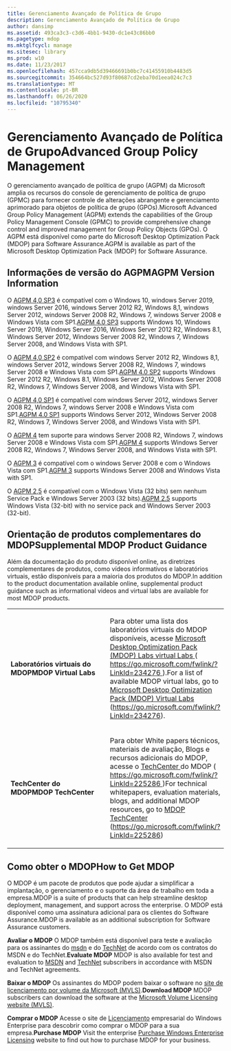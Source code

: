 ```yaml
---
title: Gerenciamento Avançado de Política de Grupo
description: Gerenciamento Avançado de Política de Grupo
author: dansimp
ms.assetid: 493ca3c3-c3d6-4bb1-9430-dc1e43c86bb0
ms.pagetype: mdop
ms.mktglfcycl: manage
ms.sitesec: library
ms.prod: w10
ms.date: 11/23/2017
ms.openlocfilehash: 457cca9db5d39466691b0bc7c41455910b4483d5
ms.sourcegitcommit: 354664bc527d93f80687cd2eba70d1eea024c7c3
ms.translationtype: MT
ms.contentlocale: pt-BR
ms.lasthandoff: 06/26/2020
ms.locfileid: "10795340"
---
```

# <span data-ttu-id="a518c-103">Gerenciamento Avançado de Política de Grupo</span><span class="sxs-lookup"><span data-stu-id="a518c-103">Advanced Group Policy Management</span></span>


<span data-ttu-id="a518c-104">O gerenciamento avançado de política de grupo (AGPM) da Microsoft amplia os recursos do console de gerenciamento de política de grupo (GPMC) para fornecer controle de alterações abrangente e gerenciamento aprimorado para objetos de política de grupo (GPOs).</span><span class="sxs-lookup"><span data-stu-id="a518c-104">Microsoft Advanced Group Policy Management (AGPM) extends the capabilities of the Group Policy Management Console (GPMC) to provide comprehensive change control and improved management for Group Policy Objects (GPOs).</span></span> <span data-ttu-id="a518c-105">O AGPM está disponível como parte do Microsoft Desktop Optimization Pack (MDOP) para Software Assurance.</span><span class="sxs-lookup"><span data-stu-id="a518c-105">AGPM is available as part of the Microsoft Desktop Optimization Pack (MDOP) for Software Assurance.</span></span>

## <span data-ttu-id="a518c-106">Informações de versão do AGPM</span><span class="sxs-lookup"><span data-stu-id="a518c-106">AGPM Version Information</span></span>


<span data-ttu-id="a518c-107">O [AGPM 4,0 SP3](agpm-40-sp3-navengl.md) é compatível com o Windows 10, windows Server 2019, windows Server 2016, windows Server 2012 R2, Windows 8,1, windows Server 2012, windows Server 2008 R2, Windows 7, windows Server 2008 e Windows Vista com SP1.</span><span class="sxs-lookup"><span data-stu-id="a518c-107">[AGPM 4.0 SP3](agpm-40-sp3-navengl.md) supports Windows 10, Windows Server 2019, Windows Server 2016, Windows Server 2012 R2, Windows 8.1, Windows Server 2012, Windows Server 2008 R2, Windows 7, Windows Server 2008, and Windows Vista with SP1.</span></span>

<span data-ttu-id="a518c-108">O [AGPM 4,0 SP2](agpm-40-sp2-navengl.md) é compatível com windows Server 2012 R2, Windows 8,1, windows Server 2012, windows Server 2008 R2, Windows 7, windows Server 2008 e Windows Vista com SP1.</span><span class="sxs-lookup"><span data-stu-id="a518c-108">[AGPM 4.0 SP2](agpm-40-sp2-navengl.md) supports Windows Server 2012 R2, Windows 8.1, Windows Server 2012, Windows Server 2008 R2, Windows 7, Windows Server 2008, and Windows Vista with SP1.</span></span>

<span data-ttu-id="a518c-109">O [AGPM 4,0 SP1](agpm-40-sp1-navengl.md) é compatível com windows Server 2012, windows Server 2008 R2, Windows 7, windows Server 2008 e Windows Vista com SP1.</span><span class="sxs-lookup"><span data-stu-id="a518c-109">[AGPM 4.0 SP1](agpm-40-sp1-navengl.md) supports Windows Server 2012, Windows Server 2008 R2, Windows 7, Windows Server 2008, and Windows Vista with SP1.</span></span>

<span data-ttu-id="a518c-110">O [AGPM 4](agpm-4-navengl.md) tem suporte para windows Server 2008 R2, Windows 7, windows Server 2008 e Windows Vista com SP1.</span><span class="sxs-lookup"><span data-stu-id="a518c-110">[AGPM 4](agpm-4-navengl.md) supports Windows Server 2008 R2, Windows 7, Windows Server 2008, and Windows Vista with SP1.</span></span>

<span data-ttu-id="a518c-111">O [AGPM 3](agpm-3-navengl.md) é compatível com o windows Server 2008 e com o Windows Vista com SP1.</span><span class="sxs-lookup"><span data-stu-id="a518c-111">[AGPM 3](agpm-3-navengl.md) supports Windows Server 2008 and Windows Vista with SP1.</span></span>

<span data-ttu-id="a518c-112">O [AGPM 2,5](agpm-25-navengl.md) é compatível com o Windows Vista (32 bits) sem nenhum Service Pack e Windows Server 2003 (32 bits).</span><span class="sxs-lookup"><span data-stu-id="a518c-112">[AGPM 2.5](agpm-25-navengl.md) supports Windows Vista (32-bit) with no service pack and Windows Server 2003 (32-bit).</span></span>

## <span data-ttu-id="a518c-113">Orientação de produtos complementares do MDOP</span><span class="sxs-lookup"><span data-stu-id="a518c-113">Supplemental MDOP Product Guidance</span></span>


<span data-ttu-id="a518c-114">Além da documentação do produto disponível online, as diretrizes complementares de produtos, como vídeos informativos e laboratórios virtuais, estão disponíveis para a maioria dos produtos do MDOP.</span><span class="sxs-lookup"><span data-stu-id="a518c-114">In addition to the product documentation available online, supplemental product guidance such as informational videos and virtual labs are available for most MDOP products.</span></span>

<table>
<colgroup>
<col width="50%" />
<col width="50%" />
</colgroup>
<tbody>
<tr class="even">
<td align="left"><p><strong><span data-ttu-id="a518c-115">Laboratórios virtuais do MDOP</span><span class="sxs-lookup"><span data-stu-id="a518c-115">MDOP Virtual Labs</span></span></strong></p></td>
<td align="left"><p><span data-ttu-id="a518c-116">Para obter uma lista dos laboratórios virtuais do MDOP disponíveis, acesse <a href="https://go.microsoft.com/fwlink/?LinkId=234276" data-raw-source="[Microsoft Desktop Optimization Pack (MDOP) Virtual Labs](https://go.microsoft.com/fwlink/?LinkId=234276)"> Microsoft Desktop Optimization Pack (MDOP) Labs virtual Labs </a> ( <a href="https://go.microsoft.com/fwlink/?LinkId=234276" data-raw-source="https://go.microsoft.com/fwlink/?LinkId=234276"> https://go.microsoft.com/fwlink/?LinkId=234276 </a> ).</span><span class="sxs-lookup"><span data-stu-id="a518c-116">For a list of available MDOP virtual labs, go to <a href="https://go.microsoft.com/fwlink/?LinkId=234276" data-raw-source="[Microsoft Desktop Optimization Pack (MDOP) Virtual Labs](https://go.microsoft.com/fwlink/?LinkId=234276)">Microsoft Desktop Optimization Pack (MDOP) Virtual Labs</a> (<a href="https://go.microsoft.com/fwlink/?LinkId=234276" data-raw-source="https://go.microsoft.com/fwlink/?LinkId=234276">https://go.microsoft.com/fwlink/?LinkId=234276</a>).</span></span></p></td>
</tr>
<tr class="odd">
<td align="left"><p><strong><span data-ttu-id="a518c-117">TechCenter do MDOP</span><span class="sxs-lookup"><span data-stu-id="a518c-117">MDOP TechCenter</span></span></strong></p></td>
<td align="left"><p><span data-ttu-id="a518c-118">Para obter White papers técnicos, materiais de avaliação, Blogs e recursos adicionais do MDOP, acesse o <a href="https://go.microsoft.com/fwlink/?LinkId=225286" data-raw-source="[MDOP TechCenter](https://go.microsoft.com/fwlink/?LinkId=225286)"> TechCenter </a> do MDOP ( <a href="https://go.microsoft.com/fwlink/?LinkId=225286" data-raw-source="https://go.microsoft.com/fwlink/?LinkId=225286"> https://go.microsoft.com/fwlink/?LinkId=225286 </a> )</span><span class="sxs-lookup"><span data-stu-id="a518c-118">For technical whitepapers, evaluation materials, blogs, and additional MDOP resources, go to <a href="https://go.microsoft.com/fwlink/?LinkId=225286" data-raw-source="[MDOP TechCenter](https://go.microsoft.com/fwlink/?LinkId=225286)">MDOP TechCenter</a> (<a href="https://go.microsoft.com/fwlink/?LinkId=225286" data-raw-source="https://go.microsoft.com/fwlink/?LinkId=225286">https://go.microsoft.com/fwlink/?LinkId=225286</a>)</span></span></p>
<p></p></td>
</tr>
</tbody>
</table>

 

## <a href="" id="bkmk-getmdop"></a><span data-ttu-id="a518c-119">Como obter o MDOP</span><span class="sxs-lookup"><span data-stu-id="a518c-119">How to Get MDOP</span></span>


<span data-ttu-id="a518c-120">O MDOP é um pacote de produtos que pode ajudar a simplificar a implantação, o gerenciamento e o suporte da área de trabalho em toda a empresa.</span><span class="sxs-lookup"><span data-stu-id="a518c-120">MDOP is a suite of products that can help streamline desktop deployment, management, and support across the enterprise.</span></span> <span data-ttu-id="a518c-121">O MDOP está disponível como uma assinatura adicional para os clientes do Software Assurance.</span><span class="sxs-lookup"><span data-stu-id="a518c-121">MDOP is available as an additional subscription for Software Assurance customers.</span></span>

<a href="" id="evaluate-mdop"></a><span data-ttu-id="a518c-122">**Avaliar o MDOP** O MDOP também está disponível para teste e avaliação para os assinantes do [msdn](https://msdn.microsoft.com/subscriptions/downloads/default.aspx?PV=42:178) e do [TechNet](https://technet.microsoft.com/subscriptions/downloads/default.aspx?PV=42:178) de acordo com os contratos do MSDN e do TechNet.</span><span class="sxs-lookup"><span data-stu-id="a518c-122">**Evaluate MDOP** MDOP is also available for test and evaluation to [MSDN](https://msdn.microsoft.com/subscriptions/downloads/default.aspx?PV=42:178) and [TechNet](https://technet.microsoft.com/subscriptions/downloads/default.aspx?PV=42:178) subscribers in accordance with MSDN and TechNet agreements.</span></span>

<a href="" id="download-mdop"></a><span data-ttu-id="a518c-123">**Baixar o MDOP** Os assinantes do MDOP podem baixar o software no [site de licenciamento por volume da Microsoft (MVLS)](https://go.microsoft.com/fwlink/?LinkId=166331).</span><span class="sxs-lookup"><span data-stu-id="a518c-123">**Download MDOP** MDOP subscribers can download the software at the [Microsoft Volume Licensing website (MVLS)](https://go.microsoft.com/fwlink/?LinkId=166331).</span></span>

<a href="" id="purchase-mdop"></a><span data-ttu-id="a518c-124">**Comprar o MDOP** Acesse o site de [Licenciamento](https://www.microsoft.com/windows/enterprise/how-to-buy.aspx) empresarial do Windows Enterprise para descobrir como comprar o MDOP para a sua empresa.</span><span class="sxs-lookup"><span data-stu-id="a518c-124">**Purchase MDOP** Visit the enterprise [Purchase Windows Enterprise Licensing](https://www.microsoft.com/windows/enterprise/how-to-buy.aspx) website to find out how to purchase MDOP for your business.</span></span>

 

 





